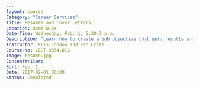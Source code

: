 ```yaml
---
layout: course
Category: "Career Services"
Title: Resumes and Cover Letters
Location: Room D124
Date-Time: Wednesday, Feb. 1, 5:30-7 p.m.
Description: "Learn how to create a job objective that gets results and showcase your employment and educational background in a chronologically formatted resume. Components of a successful cover letter also will be reviewed. Great for people who are looking to move up in a career field."
Instructor: Kris Condon and Ken Crite
Course-No: LECT 9034.Q16
Image: resume.jpg
ContentWriter:
Sort: Feb. 1
Date: 2017-02-01 00:00
Status: Completed
---
```

